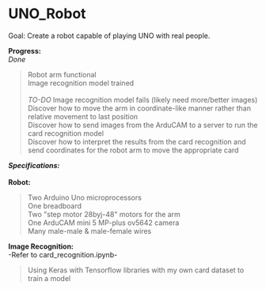 # UNO_Robot
Goal: Create a robot capable of playing UNO with real people.</br>

__Progress:__</br>
*Done*
> Robot arm functional</br>
> Image recognition model trained<br></br>
*TO-DO*
> Image recognition model fails (likely need more/better images)</br>
> Discover how to move the arm in coordinate-like manner rather than relative movement to last position</br>
> Discover how to send images from the ArduCAM to a server to run the card recognition model</br>
> Discover how to interpret the results from the card recognition and send coordinates for the robot arm to move the appropriate card</br>

__*Specifications:*__<br></br>
__Robot:__</br>
> Two Arduino Uno microprocessors</br>
> One breadboard</br>
> Two "step motor 28byj-48" motors for the arm</br>
> One ArduCAM mini 5 MP-plus ov5642 camera</br>
> Many male-male & male-female wires</br>

__Image Recognition:__</br>
-Refer to card_recognition.ipynb-</br>
> Using Keras with Tensorflow libraries with my own card dataset to train a model</br>
